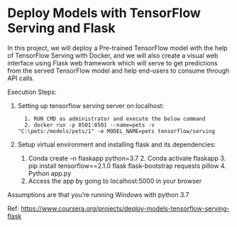 # Deploy Models with TensorFlow Serving and Flask
In this project, we will deploy a Pre-trained TensorFlow model with the help of TensorFlow Serving with Docker, and we will also create a visual web interface using Flask web framework which will serve to get predictions from the served TensorFlow model and help end-users to consume through API calls. 

Execution Steps: 
  1.  Setting up tensorflow serving server on localhost:
  
			1. RUN CMD as administrator and execute the below command
			2. docker run -p 8501:8501 --name=pets -v "C:\pets:/models/pets/1" -e MODEL_NAME=pets tensorflow/serving
  
  2.  Setup virtual environment and installing flask and its dependencies: 
  
      1. 	Conda create –n flaskapp python=3.7
		  2.  Conda activate flaskapp
		  3.  pip install tensorflow==2.1.0 flask flask-bootstrap requests pillow
		  4.  Python app.py
      5.  Access the app by going to localhost:5000 in your browser
      
Assumptions are that you’re running Windows with python 3.7

Ref: https://www.coursera.org/projects/deploy-models-tensorflow-serving-flask

